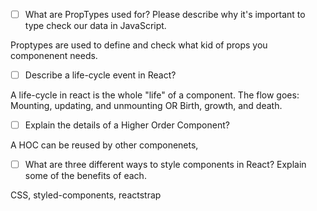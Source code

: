 - [ ] What are PropTypes used for? Please describe why it's important to type check our data in JavaScript.

Proptypes are used to define and check what kid of props you componenent needs.

- [ ] Describe a life-cycle event in React?

A life-cycle in react is the whole "life" of a component. The flow goes: Mounting, updating, and unmounting OR Birth, growth, and death.

- [ ] Explain the details of a Higher Order Component?

A HOC can be reused by other componenets, 

- [ ] What are three different ways to style components in React? Explain some of the benefits of each.

CSS, styled-components, reactstrap

